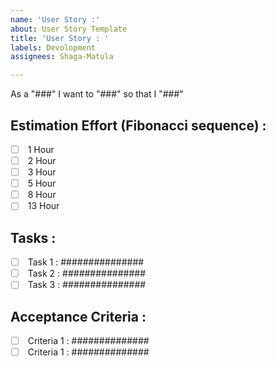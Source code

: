 ```yaml
---
name: 'User Story :'
about: User Story Template
title: 'User Story : '
labels: Devolopment
assignees: Shaga-Matula

---
```


As a "###" I want  to "###" so that I "###"

## Estimation  Effort (Fibonacci sequence) :
- [ ] <label><input type="checkbox" disabled /> 1 Hour </label>
- [ ] <label><input type="checkbox" disabled /> 2 Hour </label>
- [ ] <label><input type="checkbox" disabled /> 3 Hour </label>
- [ ] <label><input type="checkbox" disabled /> 5 Hour </label>
- [ ] <label><input type="checkbox" disabled /> 8 Hour </label>
- [ ] <label><input type="checkbox" disabled /> 13 Hour </label>

## Tasks :
- [ ] <label><input type="checkbox" disabled /> Task 1 : ###############</label>
- [ ] <label><input type="checkbox" disabled /> Task 2 : ###############</label>
- [ ] <label><input type="checkbox" disabled /> Task 3 : ###############</label>

## Acceptance Criteria :
- [ ] <label><input type="checkbox" disabled /> Criteria 1 :  ############## </label>
- [ ] <label><input type="checkbox" disabled /> Criteria 1 :  ############## </label>
